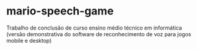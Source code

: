 # mario-speech-game
Trabalho de conclusão de curso ensino médio técnico em informática (versão demonstrativa do software de reconhecimento de voz para jogos mobile e desktop)
